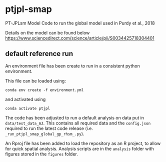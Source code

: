 # ptjpl-smap
PT-JPLsm Model 
Code to run the global model used in Purdy et al., 2018

Details on the model can be found below
https://www.sciencedirect.com/science/article/pii/S0034425718304401

## default reference run

An environment file has been create to run in a consistent python environment.

This file can be loaded using:

```
conda env create -f environment.yml
```

and activated using

```
conda activate ptjpl
```

The code has been adjusted to run a default analysis on data put in
`data/test_data_AJ`. This contains all required data and the `config.json`
required to run the latest code release (i.e. `_run_ptjpl_smap_global_gp_rhsm_.py`).

An Rproj file has been added to load the repository as an R project, to allow
for quick spatial analysis. Analysis scripts are in the `analysis` folder with
figures stored in the `figures` folder.